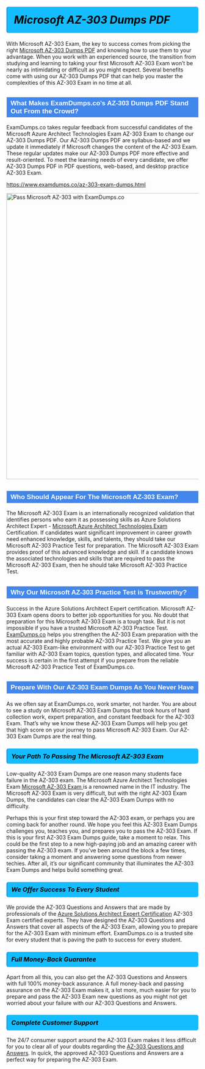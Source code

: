 <h1>                <strong><span style="display: block; color: #000000; background: #14BDFF; border: 0.5px solid #AED6F1; border-left: 3px solid #3498DB; padding: .6em; border-radius: 6px;">                     <em>Microsoft AZ-303 <span class="exam_variation">Dumps PDF</span> </em>                </span></strong>            </h1>                        <p>With Microsoft AZ-303 Exam, the key to success comes from picking the right <a href="https://www.examdumps.co/az-303-exam-dumps.html">Microsoft AZ-303 <span class="exam_variation">Dumps PDF</span></a> and             knowing how to use them to your advantage.             When you work with an experienced source, the transition from studying and learning to taking your first Microsoft AZ-303 Exam             won’t be nearly as intimidating or difficult as you might expect. Several benefits come with using our AZ-303 <span class="exam_variation">Dumps PDF</span> that can             help you master the complexities of this AZ-303 Exam in no time at all.</p>                        <h2 style="background: #4287ec; border: 1px solid #cccccc; padding: 5px 10px;">                <span style="color: #ffffff;">                    <span style="font-size: 11pt;">                        <span style="line-height: normal;">                            <span style="font-family: Calibri,sans-serif;">                                <strong>                                    <span style="font-size: 13.0pt;">What Makes ExamDumps.co's AZ-303 <span class="exam_variation">Dumps PDF</span> Stand Out From the Crowd?</span>                                </strong>                            </span>                        </span>                    </span>                </span>            </h2>                        <p>ExamDumps.co takes regular feedback from successful candidates of the Microsoft Azure Architect Technologies Exam AZ-303 Exam to change             our AZ-303 <span class="exam_variation">Dumps PDF</span>. Our AZ-303 <span class="exam_variation">Dumps PDF</span> are syllabus-based and we update it immediately if Microsoft changes             the content of the AZ-303 Exam.             These regular updates make our AZ-303 <span class="exam_variation">Dumps PDF</span> more effective and result-oriented. To meet the learning needs of every candidate,             we offer AZ-303 <span class="exam_variation">Dumps PDF</span> in PDF questions, web-based, and desktop practice AZ-303 Exam.</p>                                    <p><a href="https://www.examdumps.co/az-303-exam-dumps.html">https://www.examdumps.co/az-303-exam-dumps.html</a></p>                        <p><a href="https://www.examdumps.co/"><img src="https://www.examdumps.co//images/banners/big-sale-20-percent-discount-offer-examdumps.jpg" class="postImage" alt="Pass Microsoft AZ-303 with ExamDumps.co" width="750"></a></p>                                        <h2 style="background: #4287ec; border: 1px solid #cccccc; padding: 5px 10px;">                <span style="color: #ffffff;">                    <span style="font-size: 11pt;">                        <span style="line-height: normal;">                            <span style="font-family: Calibri,sans-serif;">                                <strong>                                    <span style="font-size: 13.0pt;">Who Should Appear For The Microsoft AZ-303 Exam?</span>                                </strong>                            </span>                        </span>                    </span>                </span>            </h2>                        <p>The Microsoft AZ-303 Exam is an internationally recognized validation that identifies persons who earn it as possessing skills as             Azure Solutions Architect Expert - <a href="https://www.examdumps.co/az-303-exam-dumps.html">Microsoft Azure Architect Technologies Exam</a> Certification. If candidates want significant improvement in             career growth need enhanced knowledge, skills, and talents, they should take our Microsoft AZ-303 <span class="exam_variation2">Practice Test</span> for preparation.             The Microsoft AZ-303 Exam provides proof of this advanced knowledge and skill. If a candidate knows the associated technologies and skills             that are required to pass the Microsoft AZ-303 Exam, then he should take Microsoft AZ-303 <span class="exam_variation2">Practice Test</span>.</p>                        <h2 style="background: #4287ec; border: 1px solid #cccccc; padding: 5px 10px;">                <span style="color: #ffffff;">                    <span style="font-size: 11pt;">                        <span style="line-height: normal;">                            <span style="font-family: Calibri,sans-serif;">                                <strong>                                    <span style="font-size: 13.0pt;">Why Our Microsoft AZ-303 <span class="exam_variation2">Practice Test</span> is Trustworthy?</span>                                </strong>                            </span>                        </span>                    </span>                </span>            </h2>                        <p>Success in the Azure Solutions Architect Expert certification. Microsoft AZ-303 Exam opens doors to better job opportunities for you.             No doubt that preparation for this Microsoft AZ-303 Exam is a tough task. But it is not impossible if you have a trusted Microsoft AZ-303 <span class="exam_variation2">Practice Test</span>.             <a href="https://www.examdumps.co/">ExamDumps.co</a> helps you strengthen the AZ-303 Exam preparation with the most accurate and highly probable AZ-303 <span class="exam_variation2">Practice Test</span>. We give you an             actual AZ-303 Exam-like environment with our AZ-303 <span class="exam_variation2">Practice Test</span> to get familiar with AZ-303 Exam topics, question types, and allocated time.             Your success is certain in the first attempt if you prepare from the reliable Microsoft AZ-303 <span class="exam_variation2">Practice Test</span> of ExamDumps.co.</p>                        <h2 style="background: #4287ec; border: 1px solid #cccccc; padding: 5px 10px;">                <span style="color: #ffffff;">                    <span style="font-size: 11pt;">                        <span style="line-height: normal;">                            <span style="font-family: Calibri,sans-serif;">                                <strong>                                    <span style="font-size: 13.0pt;">Prepare With Our AZ-303 <span class="exam_variation3">Exam Dumps</span> As You Never Have</span>                                </strong>                            </span>                        </span>                    </span>                </span>            </h2>                        <p>As we often say at ExamDumps.co, work smarter, not harder. You are about to see a study on Microsoft AZ-303 <span class="exam_variation3">Exam Dumps</span> that took hours of hard collection work,             expert preparation, and constant feedback for the AZ-303 Exam. That’s why we know these AZ-303 <span class="exam_variation3">Exam Dumps</span> will help you get that high score on your             journey to pass Microsoft AZ-303 Exam. Our AZ-303 <span class="exam_variation3">Exam Dumps</span> are the real thing.</p>                        <h3>                <strong>                    <span style="display: block; color: #000000; background: #14BDFF; border: 0.5px solid #AED6F1; border-left: 3px solid #3498DB; padding: .6em; border-radius: 6px;">                        <em>Your Path To Passing The Microsoft AZ-303 Exam</em>                    </span>                </strong>            </h3>                        <p>Low-quality AZ-303 <span class="exam_variation3">Exam Dumps</span> are one reason many students face failure in the AZ-303 exam. The Microsoft Azure Architect Technologies Exam <a href="https://www.examdumps.co/microsoft-exam-dumps.html">Microsoft AZ-303 Exam </a>             is a renowned name in the IT industry. The Microsoft AZ-303 Exam is very difficult, but with the right AZ-303 <span class="exam_variation3">Exam Dumps</span>, the candidates can clear the             AZ-303 <span class="exam_variation3">Exam Dumps</span> with no difficulty.</p>                        <p>Perhaps this is your first step toward the AZ-303 exam, or perhaps you are coming back for another round. We hope you feel this             AZ-303 <span class="exam_variation3">Exam Dumps</span> challenges you,             teaches you, and prepares you to pass the AZ-303 Exam. If this is your first AZ-303 <span class="exam_variation3">Exam Dumps</span> guide, take a moment to relax. This could be the first step to             a new high-paying job and an amazing career with passing the AZ-303 exam. If you’ve been around the block a few times, consider taking a moment and             answering some questions from newer techies. After all, it’s our significant community that illuminates the AZ-303 <span class="exam_variation3">Exam Dumps</span> and helps build something great.</p>                        <h3>                <strong>                    <span style="display: block; color: #000000; background: #14BDFF; border: 0.5px solid #AED6F1; border-left: 3px solid #3498DB; padding: .6em; border-radius: 6px;">                        <em>We Offer Success To Every Student</em>                    </span>                </strong>            </h3>                        <p>We provide the AZ-303 <span class="exam_variation4">Questions and Answers</span> that are made by professionals of the <a href="https://www.examdumps.co/azure-solutions-architect-exam-dumps.html">Azure Solutions Architect Expert Certification</a> AZ-303 Exam certified experts.             They have designed the AZ-303 <span class="exam_variation4">Questions and Answers</span> that cover all aspects of the AZ-303 Exam, allowing you to prepare for the            AZ-303 Exam with minimum effort.             ExamDumps.co is a trusted site for every student that is paving the path to success for every student.</p>                        <h3>                <strong>                    <span style="display: block; color: #000000; background: #14BDFF; border: 0.5px solid #AED6F1; border-left: 3px solid #3498DB; padding: .6em; border-radius: 6px;">                        <em>Full Money-Back Guarantee</em>                    </span>                </strong>            </h3>                        <p>Apart from all this, you can also get the AZ-303 <span class="exam_variation4">Questions and Answers</span> with full 100% money-back assurance. A full money-back and passing assurance on             the AZ-303 Exam makes it,             a lot more, much easier for you to prepare and pass the AZ-303 Exam new questions as you might             not get worried about your failure with our AZ-303 <span class="exam_variation4">Questions and Answers</span>.</p>                                    <h3>                <strong>                    <span style="display: block; color: #000000; background: #14BDFF; border: 0.5px solid #AED6F1; border-left: 3px solid #3498DB; padding: .6em; border-radius: 6px;">                        <em>Complete Customer Support</em>                    </span>                </strong>            </h3>                        <p>The 24/7 consumer support around the AZ-303 Exam makes it less difficult for you to clear all of your doubts regarding the <a href="https://www.examdumps.co/az-303-exam-dumps.html">AZ-303 <span class="exam_variation4">Questions and Answers</span></a>. In quick,             the approved AZ-303 <span class="exam_variation4">Questions and Answers</span> are a perfect way for preparing the AZ-303 Exam.</p>                    
